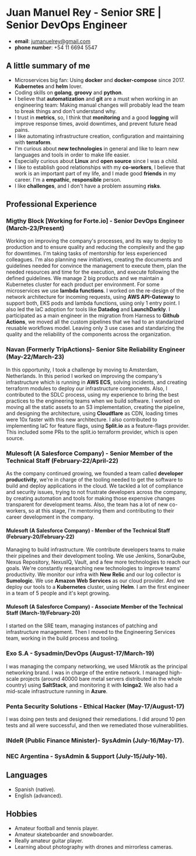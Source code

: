 # Juan Manuel Rey - Senior SRE | Senior DevOps Engineer

- **email**: jumanuelrey@gmail.com
- **phone number**: +54 11 6694 5547

## A little summary of me

- Microservices big fan: Using **docker** and **docker-compose** since 2017. **Kubernetes** and **helm** lover.
- Coding skills on **golang**, **groovy** and **python**.
- I believe that **automatization** and **git** are a must when working in an engineering team: Making manual changes will probably lead the team to break things and don't understand why.
- I trust in **metrics**, so, I think that **monitoring** and a good **logging** will improve response times, avoid downtimes, and prevent future head pains.
- I like automating infrastructure creation, configuration and maintaining with **terraform**.
- I'm curious about **new technologies** in general and like to learn new languages and tools in order to make life easier.
- Especially curious about **Linux** and **open source** since I was a child.
- I like to establish good relationships with my **co-workers**, I believe that work is an important part of my life, and I made good **friends** in my career. I'm a **empathic**, **responsible** person.
- I like **challenges**, and I don't have a problem assuming **risks**.

## Professional Experience

### Migthy Block [Working for Forte.io] - Senior DevOps Engineer (March-23/Present)

Working on improving the company's processes, and its way to deploy to production and to ensure quality and reducing the complexity and the gap for downtimes.
I'm taking tasks of mentorship for less experienced colleagues. I'm also planning new initiatives, creating the documents and guidelines needed for convince the management to execute them, plan the needed resources and time for the execution, and execute following the defined guidelines.
We manage 2 big products and we maintain a Kubernetes cluster for each product per environment. For some microservices we use **lambda functions**.
I worked on the re-design of the network architecture for incoming requests, using **AWS API-Gateway** to support both, EKS pods and lambda functions, using only 1 entry point.
I also led the IaC adoption for tools like **Datadog** and **LaunchDarkly**.
I participated as a main engineer in the migration from Harness to **Github Actions**, we moved all the custom pipelines that we had to an standarized reusable workflows model. Leaving only 3 use cases and standarizing the quality and the reliability of the components across the organization.

### Navan (Formerly TripActions)- Senior Site Reliability Engineer (May-22/March-23)

In this opportunity, I took a challenge by moving to Amsterdam, Netherlands.
In this period I worked on improving the company's infrastructure which is running in **AWS ECS**, solving incidents, and creating terraform modules to deploy our infrastructure components.
Also, I contributed to the SDLC process, using my experience to bring the best practices to the engineering teams when we build software.
I worked on moving all the static assets to an S3 implementation, creating the pipeline, and designing the architecture, using **Cloudflare** as CDN, loading times were 10x faster with this new architecture.
I also contributed to implementing IaC for feature flags, using **Split.io** as a feature-flags provider. This included some PRs to the split.io terraform provider, which is open source.

### Mulesoft (A Salesforce Company) - Senior Member of the Technical Staff (February-22/April-22)

As the company continued growing, we founded a team called **developer productivity**, we're in charge of the tooling needed to get the software to build and deploy applications in the cloud.
We tackled a lot of compliance and security issues, trying to not frustrate developers across the company, by creating automation and tools for making those expensive changes transparent for development teams.
Also, the team has a lot of new co-workers, so at this stage, I'm mentoring them and contributing to their career development in the company.

#### Mulesoft (A Salesforce Company) - Member of the Technical Staff (February-20/February-22)

Managing to build infrastructure. We contribute developers teams to make their pipelines and their development tooling.
We use Jenkins, SonarQube, Nexus Repository, NexusIQ, Vault, and a few more technologies to reach our goals.
We're constantly researching new technologies to improve teams' productivity. We monitor our infra with **New Relic** and our log collector is  **Sumologic**.
We use **Amazon Web Services** as our cloud provider. And we deploy our tools to a **Kubernetes** cluster, using **Helm**.
I am the first engineer in a team of 5 people and it's kept growing.

#### Mulesoft (A Salesforce Company) - Associate Member of the Technical Staff (March-19/February-20)

I started on the SRE team, managing instances of patching and infrastructure management. Then I moved to the Engineering Services team, working in the build process and tooling.

### Exo S.A - Sysadmin/DevOps (August-17/March-19)

I was managing the company networking, we used Mikrotik as the principal networking brand. I was in charge of the entire network.
I managed high-scale projects (around 40000 bare metal servers distributed in the whole country) using **SaltStack**, and monitoring it with **Icinga2**.
We also had a mid-scale infrastructure running in **Azure**.

### Penta Security Solutions - Ethical Hacker (May-17/August-17)

I was doing pen tests and designed their remediations. I did around 10 pen tests and all were successful, and then we remediated those vulnerabilities.

### INdeR (Public Finance Minister)- SysAdmin (July-16/May-17).

### NEC Argentina - SysAdmin & Support (July-15/July-16).

## Languages

- Spanish (native).
- English (advanced).

## Hobbies

- Amateur football and tennis player.
- Amateur skateboarder and snowboarder.
- Really amateur guitar player.
- Learning about photography with drones and mirrorless cameras.
